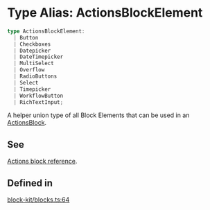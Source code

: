 # Type Alias: ActionsBlockElement

```ts
type ActionsBlockElement: 
  | Button
  | Checkboxes
  | Datepicker
  | DateTimepicker
  | MultiSelect
  | Overflow
  | RadioButtons
  | Select
  | Timepicker
  | WorkflowButton
  | RichTextInput;
```

A helper union type of all Block Elements that can be used in an [ActionsBlock](Interface.ActionsBlock.md).

## See

[Actions block reference](https://api.slack.com/reference/block-kit/blocks#actions).

## Defined in

[block-kit/blocks.ts:64](https://github.com/slackapi/node-slack-sdk/blob/main/packages/types/src/block-kit/blocks.ts#L64)
